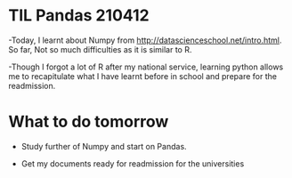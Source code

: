 # TIL Pandas 210412

-Today, I learnt about Numpy from http://datascienceschool.net/intro.html. So far, Not so much difficulties as it is similar to R. 

-Though I forgot a lot of R after my national service, learning python allows me to recapitulate what I have learnt before in school and prepare for the readmission.


# What to do tomorrow

- Study further of Numpy and start on Pandas.

- Get my documents ready for readmission for the universities

